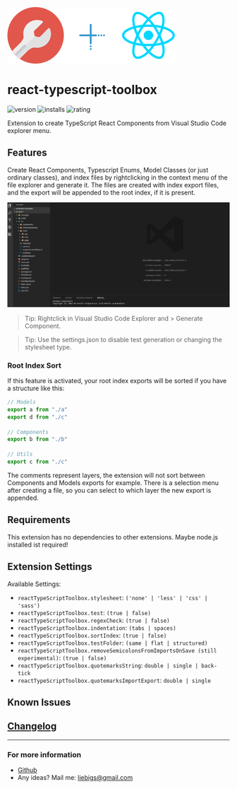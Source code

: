 ![tool](images/logo.png)![plus](images/plus.png)![react](images/react.png)

# react-typescript-toolbox
![version](https://vsmarketplacebadge.apphb.com/version-short/svenliebig.react-typescript-toolbox.svg?style=flat-square)
![installs](https://vsmarketplacebadge.apphb.com/installs-short/svenliebig.react-typescript-toolbox.svg?style=flat-square)
![rating](https://vsmarketplacebadge.apphb.com/rating-short/svenliebig.react-typescript-toolbox.svg?style=flat-square)

Extension to create TypeScript React Components from Visual Studio Code explorer menu.

## Features

Create React Components, Typescript Enums, Model Classes (or just ordinary classes), and index files by rightclicking in the context menu of the file explorer and generate it. The files are created with index export files, and the export will be appended to the root index, if it is present.

![tool](images/showcase.gif)

> Tip: Rightclick in Visual Studio Code Explorer and > Generate Component.

> Tip: Use the settings.json to disable test generation or changing the stylesheet type.

### Root Index Sort

If this feature is activated, your root index exports will be sorted if you have a structure like this:

```typescript
// Models
export a from "./a"
export d from "./c"

// Components
export b from "./b"

// Utils
export c from "./c"
```

The comments represent layers, the extension will not sort between Components and Models exports for example. There is a selection menu after creating a file, so you can select to which layer the new export is appended. 

## Requirements

This extension has no dependencies to other extensions. Maybe node.js installed ist required!

## Extension Settings

Available Settings:

* `reactTypeScriptToolbox.stylesheet`: `('none' | 'less' | 'css' | 'sass')`
* `reactTypeScriptToolbox.test`: `(true | false)`
* `reactTypeScriptToolbox.regexCheck`: `(true | false)`
* `reactTypeScriptToolbox.indentation`: `(tabs | spaces)`
* `reactTypeScriptToolbox.sortIndex`: `(true | false)`
* `reactTypeScriptToolbox.testFolder`: `(same | flat | structured)`
* `reactTypeScriptToolbox.removeSemicolonsFromImportsOnSave (still experimental)`: `(true | false)`
* `reactTypeScriptToolbox.quotemarksString`: `double | single | back-tick`
* `reactTypeScriptToolbox.quotemarksImportExport`: `double | single`

## Known Issues

## [Changelog](https://github.com/Sly321/react-typescript-toolbox/blob/master/CHANGELOG.md)

-----------------------------------------------------------------------

### For more information

* [Github](https://github.com/Sly321/react-typescript-toolbox)
* Any ideas? Mail me: liebigs@gmail.com